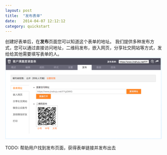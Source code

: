 ```yaml
---
layout: post
title:  "发布表单"
date:   2014-04-07 12:12:12
category: quickstart
---
```


创建好表单后，在**发布**页面您可以知道这个表单的地址。
我们提供多种发布方式，您可以通过直接访问地址，二维码发布，嵌入网页，分享社交网站等方式，发给给其他需要填写表单的人。
![](/images/publish-form.png)

TODO: 帮助用户找到发布页面，获得表单链接并发布出去

